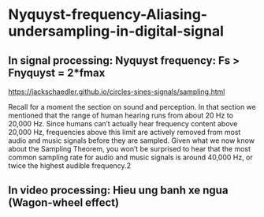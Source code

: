 # Nyquyst-frequency-Aliasing-undersampling-in-digital-signal

## In signal processing: Nyquyst frequency: Fs > Fnyquyst = 2*fmax

https://jackschaedler.github.io/circles-sines-signals/sampling.html

Recall for a moment the section on sound and perception. In that section we mentioned that the range of human hearing runs from about 20 Hz to 20,000 Hz. Since humans can’t actually hear frequency content above 20,000 Hz, frequencies above this limit are actively removed from most audio and music signals before they are sampled. Given what we now know about the Sampling Theorem, you won’t be surprised to hear that the most common sampling rate for audio and music signals is around 40,000 Hz, or twice the highest audible frequency.2

## In video processing: Hieu ung banh xe ngua (Wagon-wheel effect) 


